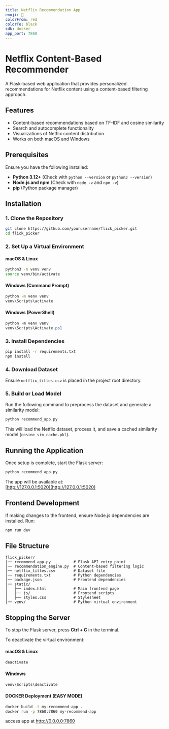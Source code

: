 ```yaml
---
title: Netflix Recommendation App
emoji: 🍿
colorFrom: red
colorTo: black
sdk: docker
app_port: 7860
---
```

# Netflix Content-Based Recommender

A Flask-based web application that provides personalized recommendations for Netflix content using a content-based filtering approach.

## Features
- Content-based recommendations based on TF-IDF and cosine similarity
- Search and autocomplete functionality
- Visualizations of Netflix content distribution
- Works on both macOS and Windows

## Prerequisites
Ensure you have the following installed:
- **Python 3.12+** (Check with `python --version` or `python3 --version`)
- **Node.js and npm** (Check with `node -v` and `npm -v`)
- **pip** (Python package manager)

## Installation

### 1. Clone the Repository
```sh
git clone https://github.com/yourusername/flick_picker.git
cd flick_picker
```

### 2. Set Up a Virtual Environment

#### macOS & Linux
```sh
python3 -m venv venv
source venv/bin/activate
```

#### Windows (Command Prompt)
```sh
python -m venv venv
venv\Scripts\activate
```

#### Windows (PowerShell)
```powershell
python -m venv venv
venv\Scripts\Activate.ps1
```

### 3. Install Dependencies

```sh
pip install -r requirements.txt
npm install
```

### 4. Download Dataset
Ensure `netflix_titles.csv` is placed in the project root directory.

### 5. Build or Load Model
Run the following command to preprocess the dataset and generate a similarity model:

```sh
python recommend_app.py
```

This will load the Netflix dataset, process it, and save a cached similarity model (`cosine_sim_cache.pkl`).

## Running the Application

Once setup is complete, start the Flask server:

```sh
python recommend_app.py
```

The app will be available at:  
[http://127.0.0.1:5020](http://127.0.0.1:5020)

## Frontend Development
If making changes to the frontend, ensure Node.js dependencies are installed. Run:

```sh
npm run dev
```

## File Structure

```
flick_picker/
│── recommend_app.py          # Flask API entry point
│── recommendation_engine.py  # Content-based filtering logic
│── netflix_titles.csv        # Dataset file
│── requirements.txt          # Python dependencies
│── package.json              # Frontend dependencies
│── static/
│   ├── index.html            # Main frontend page
│   ├── js/                   # Frontend scripts
│   ├── styles.css            # Stylesheet
│── venv/                     # Python virtual environment
```

## Stopping the Server
To stop the Flask server, press **Ctrl + C** in the terminal.

To deactivate the virtual environment:

#### macOS & Linux
```sh
deactivate
```

#### Windows
```sh
venv\Scripts\deactivate
```
#### DOCKER Deployment (EASY MODE)

```sh
docker build -t my-recommend-app .
docker run -p 7860:7860 my-recommend-app
```

access app at http://0.0.0.0:7860